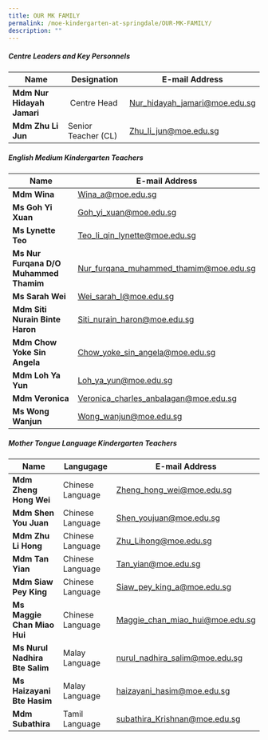 ```yaml
---
title: OUR MK FAMILY
permalink: /moe-kindergarten-at-springdale/OUR-MK-FAMILY/
description: ""
---
```

##### Centre Leaders and Key Personnels



| Name | Designation | E-mail Address |
| -------- | -------- | -------- |
| **Mdm Nur Hidayah Jamari**     |  Centre Head     | [Nur\_hidayah\_jamari@moe.edu.sg](mailto:Nur_hidayah_jamari@moe.edu.sg)     |
|**Mdm Zhu Li Jun**|Senior Teacher (CL)|[Zhu_li_jun@moe.edu.sg](mailto:Zhu_li_jun@moe.edu.sg)

##### English Medium Kindergarten Teachers


| Name  | E-mail Address |
| -------- | -------- | 
|**Mdm Wina**|[Wina_a@moe.edu.sg](mailto:Wina_a@moe.edu.sg)
|**Ms Goh Yi Xuan**|[Goh_yi_xuan@moe.edu.sg](mailto:Goh_yi_xuan@moe.edu.sg)
|**Ms Lynette Teo**|[Teo_li_qin_lynette@moe.edu.sg](mailto:Teo_li_qin_lynette@moe.edu.sg)
|**Ms Nur Furqana D/O Muhammed Thamim**|[Nur_furqana_muhammed_thamim@moe.edu.sg](mailto:Nur_furqana_muhammed_thamim@moe.edu.sg)
|**Ms Sarah Wei**|[Wei_sarah_l@moe.edu.sg](mailto:Wei_sarah_l@moe.edu.sg)
|**Mdm Siti Nurain Binte Haron** |[Siti_nurain_haron@moe.edu.sg](mailto:Siti_nurain_haron@moe.edu.sg)
|**Mdm Chow Yoke Sin Angela**|[Chow_yoke_sin_angela@moe.edu.sg](mailto:Chow_yoke_sin_angela@moe.edu.sg)
|**Mdm Loh Ya Yun**|	[Loh_ya_yun@moe.edu.sg](	mailto:Loh_ya_yun@moe.edu.sg)
|**Mdm Veronica**|[Veronica_charles_anbalagan@moe.edu.sg](mailto:Veronica_charles_anbalagan@moe.edu.sg)
|**Ms Wong Wanjun**|[Wong_wanjun@moe.edu.sg](mailto:Wong_wanjun@moe.edu.sg)

##### Mother Tongue Language  Kindergarten Teachers


| Name  | Langugage| E-mail Address |
| -------- | -------- | --- |
|**Mdm Zheng Hong Wei**|Chinese Language| [Zheng_hong_wei@moe.edu.sg](mailto:Zheng_hong_wei@moe.edu.sg)
|**Mdm Shen You Juan**|Chinese Language|[Shen_youjuan@moe.edu.sg](mailto:Shen_youjuan@moe.edu.sg)
|**Mdm Zhu Li Hong**|Chinese Language|[Zhu_Lihong@moe.edu.sg](mailto:Zhu_Lihong@moe.edu.sg)
|**Mdm Tan Yian**|Chinese Language|[Tan_yian@moe.edu.sg  ](mailto:Tan_yian@moe.edu.sg)
|**Mdm Siaw Pey King**|Chinese Language|[Siaw_pey_king_a@moe.edu.sg](mailto:Siaw_pey_king_a@moe.edu.sg)
|**Ms Maggie Chan Miao Hui**|Chinese Language|[Maggie_chan_miao_hui@moe.edu.sg](mailto:Maggie_chan_miao_hui@moe.edu.sg)
|**Ms Nurul Nadhira Bte Salim**|Malay Language|[nurul_nadhira_salim@moe.edu.sg](mailto:nurul_nadhira_salim@moe.edu.sg)
|**Ms Haizayani Bte Hasim**|Malay Language| [haizayani_hasim@moe.edu.sg](mailto:haizayani_hasim@moe.edu.sg)
|**Mdm Subathira**|Tamil Language|[subathira_Krishnan@moe.edu.sg](mailto:subathira_Krishnan@moe.edu.sg)